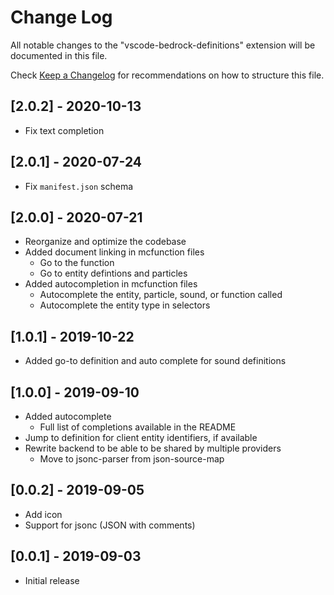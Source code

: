 # Change Log

All notable changes to the "vscode-bedrock-definitions" extension will be documented in this file.

Check [Keep a Changelog](http://keepachangelog.com/) for recommendations on how to structure this file.

## [2.0.2] - 2020-10-13
- Fix text completion

## [2.0.1] - 2020-07-24
- Fix `manifest.json` schema

## [2.0.0] - 2020-07-21

- Reorganize and optimize the codebase
- Added document linking in mcfunction files
  - Go to the function
  - Go to entity defintions and particles
- Added autocompletion in mcfunction files
  - Autocomplete the entity, particle, sound, or function called
  - Autocomplete the entity type in selectors

## [1.0.1] - 2019-10-22

- Added go-to definition and auto complete for sound definitions

## [1.0.0] - 2019-09-10

- Added autocomplete
  - Full list of completions available in the README
- Jump to definition for client entity identifiers, if available
- Rewrite backend to be able to be shared by multiple providers
  - Move to jsonc-parser from json-source-map

## [0.0.2] - 2019-09-05

- Add icon
- Support for jsonc (JSON with comments)

## [0.0.1] - 2019-09-03

- Initial release